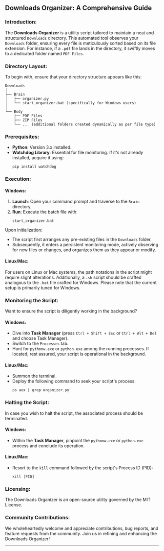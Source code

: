 ## Downloads Organizer: A Comprehensive Guide

### Introduction:

The **Downloads Organizer** is a utility script tailored to maintain a neat and structured `Downloads` directory. This automated tool observes your `Downloads` folder, ensuring every file is meticulously sorted based on its file extension. For instance, if a `.pdf` file lands in the directory, it swiftly moves to a dedicated folder named `PDF Files`.

### Directory Layout:

To begin with, ensure that your directory structure appears like this:

```
Downloads
│
├── Brain
│   ├── organizer.py
│   └── start_organizer.bat (specifically for Windows users)
│
└── Body
    ├── PDF Files
    ├── ZIP Files
    └── ... (additional folders created dynamically as per file type)
```

### Prerequisites:

- **Python**: Version 3.x installed.
- **Watchdog Library**: Essential for file monitoring. If it's not already installed, acquire it using:
  ```
  pip install watchdog
  ```

### Execution:

#### Windows:

1. **Launch**: Open your command prompt and traverse to the `Brain` directory.
2. **Run**: Execute the batch file with:
   ```
   start_organizer.bat
   ```

Upon initialization:
- The script first arranges any pre-existing files in the `Downloads` folder.
- Subsequently, it enters a persistent monitoring mode, actively observing for new files or changes, and organizes them as they appear or modify.

#### Linux/Mac:

For users on Linux or Mac systems, the path notations in the script might require slight alterations. Additionally, a `.sh` script should be crafted analogous to the `.bat` file crafted for Windows. Please note that the current setup is primarily tuned for Windows.

### Monitoring the Script:

Want to ensure the script is diligently working in the background?

#### Windows:

- Dive into **Task Manager** (press `Ctrl + Shift + Esc` or `Ctrl + Alt + Del` and choose Task Manager).
- Switch to the `Processes` tab.
- Hunt for `pythonw.exe` or `python.exe` among the running processes. If located, rest assured, your script is operational in the background.

#### Linux/Mac:

- Summon the terminal.
- Deploy the following command to seek your script's process:
  ```
  ps aux | grep organizer.py
  ```

### Halting the Script:

In case you wish to halt the script, the associated process should be terminated.

#### Windows:

- Within the **Task Manager**, pinpoint the `pythonw.exe` or `python.exe` process and conclude its operation.

#### Linux/Mac:

- Resort to the `kill` command followed by the script's Process ID (PID):
  ```
  kill [PID]
  ```

### Licensing:

The Downloads Organizer is an open-source utility governed by the MIT License.

### Community Contributions:

We wholeheartedly welcome and appreciate contributions, bug reports, and feature requests from the community. Join us in refining and enhancing the Downloads Organizer!

---
